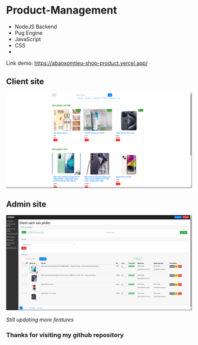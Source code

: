 # Product-Management
- NodeJS Backend
- Pug Engine
- JavaScript
- CSS
- 
Link demo: https://abaoxomtieu-shop-product.vercel.app/

## Client site
![Alt text](image/client.png)

## Admin site
![Alt text](image/admin.png)

*Still updating more features*
### Thanks for visiting my github repository ###

